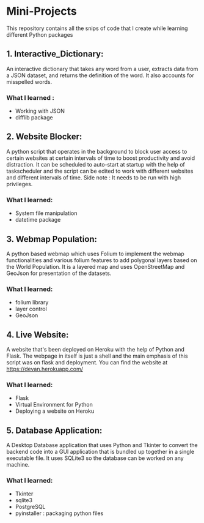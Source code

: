 # Mini-Projects
This repository contains all the snips of code that I create while learning different Python packages

## 1. Interactive_Dictionary:
  An interactive dictionary that takes any word from a user, extracts data from a JSON dataset, and returns the definition of the word. It also accounts for misspelled words.
  ### What I learned :
  - Working with JSON
  - difflib package
    
## 2. Website Blocker:
  A python script that operates in the background to block user access to certain websites at certain intervals of time to boost productivity and avoid distraction. It can be scheduled to auto-start at startup with the help of taskscheduler and the script can be edited to work with different websites and different intervals of time. Side note : It needs to be run with high privileges.
   ### What I learned:
   -  System file manipulation
   -  datetime package
   
## 3. Webmap Population:
  A python based webmap which uses Folium to implement the webmap functionalities and various folium features to add polygonal layers based on the World Population. It is a layered map and uses OpenStreetMap and GeoJson for presentation of the datasets.
   ### What I learned:
   -  folium library
   -  layer control
   -  GeoJson
   
## 4. Live Website:
  A website that's been deployed on Heroku with the help of Python and Flask. The webpage in itself is just a shell and the main emphasis of this script was on flask and deployment. You can find the website at https://devan.herokuapp.com/
  ### What I learned:
  - Flask
  - Virtual Environment for Python
  - Deploying a website on Heroku
  
## 5. Database Application:
  A Desktop Database application that uses Python and Tkinter to convert the backend code into a GUI application that is bundled up together in a single executable file. It uses SQLite3 so the database can be worked on any machine.
  
 ### What I learned:
 -  Tkinter
 -  sqlite3
 -  PostgreSQL
 -  pyinstaller : packaging python files
